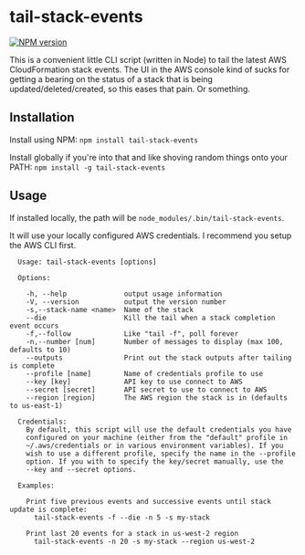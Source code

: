 # tail-stack-events

[![NPM version](https://img.shields.io/npm/v/tail-stack-events.svg)](https://www.npmjs.com/package/tail-stack-events)

This is a convenient little CLI script (written in Node) to tail
the latest AWS CloudFormation stack events. The UI in the AWS
console kind of sucks for getting a bearing on the status of
a stack that is being updated/deleted/created, so this eases
that pain. Or something.

## Installation
Install using NPM: `npm install tail-stack-events`

Install globally if you're into that and like shoving random things
onto your PATH: `npm install -g tail-stack-events`

## Usage
If installed locally, the path will be `node_modules/.bin/tail-stack-events`.

It will use your locally configured AWS credentials. I recommend
you setup the AWS CLI first.

```
  Usage: tail-stack-events [options]

  Options:

    -h, --help              output usage information
    -V, --version           output the version number
    -s,--stack-name <name>  Name of the stack
    --die                   Kill the tail when a stack completion event occurs
    -f,--follow             Like "tail -f", poll forever
    -n,--number [num]       Number of messages to display (max 100, defaults to 10)
    --outputs               Print out the stack outputs after tailing is complete
    --profile [name]        Name of credentials profile to use
    --key [key]             API key to use connect to AWS
    --secret [secret]       API secret to use to connect to AWS
    --region [region]       The AWS region the stack is in (defaults to us-east-1)

  Credentials:
    By default, this script will use the default credentials you have
    configured on your machine (either from the "default" profile in
    ~/.aws/credentials or in various environment variables). If you
    wish to use a different profile, specify the name in the --profile
    option. If you with to specify the key/secret manually, use the
    --key and --secret options.

  Examples:

    Print five previous events and successive events until stack update is complete:
      tail-stack-events -f --die -n 5 -s my-stack
    
    Print last 20 events for a stack in us-west-2 region
      tail-stack-events -n 20 -s my-stack --region us-west-2
```
